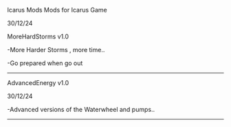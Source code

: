 Icarus Mods
Mods for Icarus Game

30/12/24

MoreHardStorms v1.0

-More Harder Storms , more time..

-Go prepared when go out


------------------------------------------------------------


AdvancedEnergy v1.0

30/12/24

-Advanced versions of the Waterwheel and pumps..



-----------------------------------------------------------
